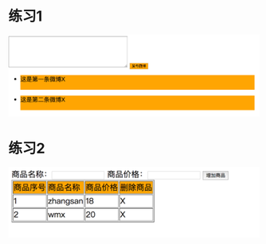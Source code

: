 # 练习1

![image-20200510210814964](vue%20%E7%BB%83%E4%B9%A0.assets/image-20200510210814964.png)

# 练习2

![image-20200510210840343](vue%20%E7%BB%83%E4%B9%A0.assets/image-20200510210840343.png)